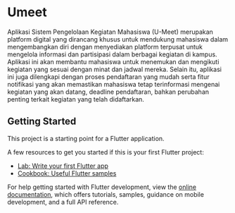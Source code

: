 # Umeet

Aplikasi Sistem Pengelolaan Kegiatan Mahasiswa (U-Meet) merupakan platform digital yang dirancang khusus untuk mendukung mahasiswa dalam mengembangkan diri dengan menyediakan platform terpusat untuk mengelola informasi dan partisipasi dalam berbagai kegiatan di kampus. Aplikasi ini akan membantu mahasiswa untuk menemukan dan mengikuti kegiatan yang sesuai dengan minat dan jadwal mereka. Selain itu, aplikasi ini juga dilengkapi dengan proses pendaftaran yang mudah serta fitur notifikasi yang akan memastikan mahasiswa tetap terinformasi mengenai kegiatan yang akan datang, deadline pendaftaran, bahkan perubahan penting terkait kegiatan yang telah didaftarkan.

## Getting Started

This project is a starting point for a Flutter application.

A few resources to get you started if this is your first Flutter project:

- [Lab: Write your first Flutter app](https://docs.flutter.dev/get-started/codelab)
- [Cookbook: Useful Flutter samples](https://docs.flutter.dev/cookbook)

For help getting started with Flutter development, view the
[online documentation](https://docs.flutter.dev/), which offers tutorials,
samples, guidance on mobile development, and a full API reference.
